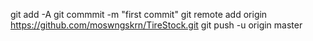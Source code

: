 git add -A
git commmit -m "first commit"
git remote add origin https://github.com/moswngskrn/TireStock.git
git push -u origin master